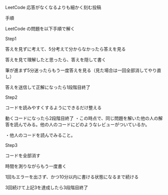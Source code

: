 LeetCode
応答がなくなるよりも細かく刻む投稿

手順

LeetCode の問題を以下手順で解く

Step1

答えを見ずに考えて、5分考えて分からなかったら答えを見る

答えを見て理解したと思ったら、答えを隠して書く

筆が進まず5分迷ったらもう一度答えを見る（見た場合は一回全部消してやり直し）

答えを送信して正解になったら1段階目終了

Step2

コードを読みやすくするようにできるだけ整える

動くコードになったら2段階目終了 ・この時点で、同じ問題を解いた他の人の解答を読んでみる。他の人のコードにどのようなレビューがついているか。

・他人のコードを読んでみること。

Step3

コードを全部消す

時間を測りながらもう一度書く

1回もエラーを出さず、かつ10分以内に書ける状態になるまで続ける

3回続けて上記3を達成したら3段階目終了


